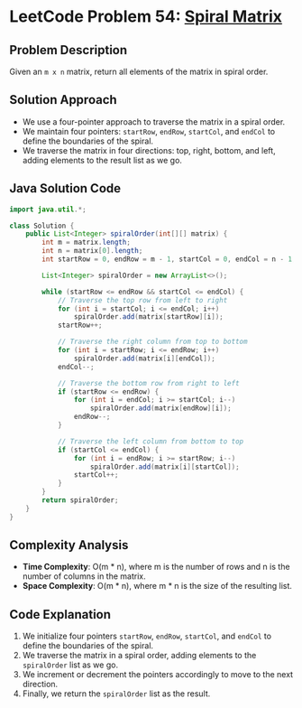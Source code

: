 # LeetCode Problem 54: [Spiral Matrix](https://leetcode.com/problems/spiral-matrix/)

## Problem Description
Given an `m x n` matrix, return all elements of the matrix in spiral order.

## Solution Approach
- We use a four-pointer approach to traverse the matrix in a spiral order.
- We maintain four pointers: `startRow`, `endRow`, `startCol`, and `endCol` to define the boundaries of the spiral.
- We traverse the matrix in four directions: top, right, bottom, and left, adding elements to the result list as we go.

## Java Solution Code

```java
import java.util.*;

class Solution {
    public List<Integer> spiralOrder(int[][] matrix) {
        int m = matrix.length;
        int n = matrix[0].length;
        int startRow = 0, endRow = m - 1, startCol = 0, endCol = n - 1;

        List<Integer> spiralOrder = new ArrayList<>();

        while (startRow <= endRow && startCol <= endCol) {
            // Traverse the top row from left to right
            for (int i = startCol; i <= endCol; i++)
                spiralOrder.add(matrix[startRow][i]);
            startRow++;

            // Traverse the right column from top to bottom
            for (int i = startRow; i <= endRow; i++)
                spiralOrder.add(matrix[i][endCol]);
            endCol--;

            // Traverse the bottom row from right to left
            if (startRow <= endRow) {
                for (int i = endCol; i >= startCol; i--)
                    spiralOrder.add(matrix[endRow][i]);
                endRow--;
            }

            // Traverse the left column from bottom to top
            if (startCol <= endCol) {
                for (int i = endRow; i >= startRow; i--)
                    spiralOrder.add(matrix[i][startCol]);
                startCol++;
            }
        }
        return spiralOrder;
    }
}
```

## Complexity Analysis
- **Time Complexity**: O(m * n), where m is the number of rows and n is the number of columns in the matrix.
- **Space Complexity**: O(m * n), where m * n is the size of the resulting list.

## Code Explanation
1. We initialize four pointers `startRow`, `endRow`, `startCol`, and `endCol` to define the boundaries of the spiral.
2. We traverse the matrix in a spiral order, adding elements to the `spiralOrder` list as we go.
3. We increment or decrement the pointers accordingly to move to the next direction.
4. Finally, we return the `spiralOrder` list as the result.
